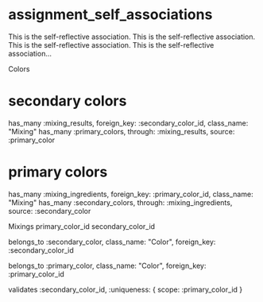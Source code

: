 assignment_self_associations
============================

This is the self-reflective association. This is the self-reflective association. This is the self-reflective association. This is the self-reflective association...

Colors
  # secondary colors
  has_many :mixing_results, foreign_key: :secondary_color_id, class_name: "Mixing"
  has_many :primary_colors, through: :mixing_results, source: :primary_color

  # primary colors
  has_many :mixing_ingredients, foreign_key: :primary_color_id, class_name: "Mixing"
  has_many :secondary_colors, through: :mixing_ingredients, source: :secondary_color

Mixings
  primary_color_id
  secondary_color_id

  belongs_to :secondary_color, class_name: "Color", foreign_key: :secondary_color_id

  belongs_to :primary_color, class_name: "Color", foreign_key: :primary_color_id

  validates :secondary_color_id, :uniqueness: { scope: :primary_color_id }
